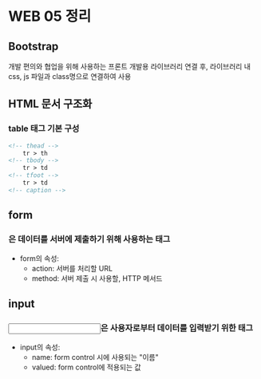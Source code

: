 # WEB 05 정리

##  Bootstrap
개발 편의와 협업을 위해 사용하는 프론트 개발용 라이브러리
연결 후, 라이브러리 내 css, js 파일과 class명으로 연결하여 사용

## HTML 문서 구조화
### table 태그 기본 구성
```html
<!-- thead -->
    tr > th
<!-- tbody -->
    tr > td
<!-- tfoot -->
    tr > td
<!-- caption -->
```

## form
### <form>은 데이터를 서버에 제출하기 위해 사용하는 태그
- form의 속성:
    - action: 서버를 처리할 URL
    - method: 서버 제출 시 사용할, HTTP 메서드

## input
### <input>은 사용자로부터 데이터를 입력받기 위한 태그
- input의 속성:
    - name: form control 시에 사용되는 "이름"
    - valued: form control에 적용되는 값